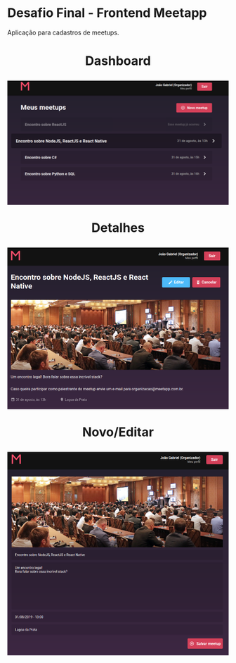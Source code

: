 # Desafio Final - Frontend Meetapp

Aplicação para cadastros de meetups.

<h1 align="center">

Dashboard

![](examples/dashboard.png)

Detalhes

![](examples/details.png)

Novo/Editar

![](examples/edit.png)

</h1>
